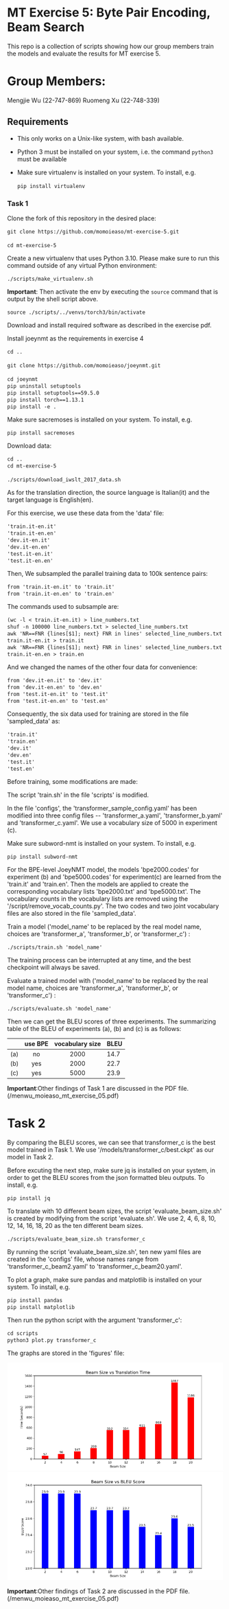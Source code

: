# MT Exercise 5: Byte Pair Encoding, Beam Search

This repo is a collection of scripts showing how our group members train the models and evaluate the results for MT exercise 5. 

# Group Members:

Mengjie Wu (22-747-869)
Ruomeng Xu (22-748-339)

## Requirements

- This only works on a Unix-like system, with bash available.
- Python 3 must be installed on your system, i.e. the command `python3` must be available
- Make sure virtualenv is installed on your system. To install, e.g.

    `pip install virtualenv`

### Task 1

Clone the fork of this repository in the desired place:

    git clone https://github.com/momoieaso/mt-exercise-5.git

    cd mt-exercise-5

Create a new virtualenv that uses Python 3.10. Please make sure to run this command outside of any virtual Python environment:

    ./scripts/make_virtualenv.sh

**Important**: Then activate the env by executing the `source` command that is output by the shell script above.

    source ./scripts/../venvs/torch3/bin/activate

Download and install required software as described in the exercise pdf.

Install joeynmt as the requirements in exercise 4

    cd ..

    git clone https://github.com/momoieaso/joeynmt.git

    cd joeynmt
    pip uninstall setuptools
    pip install setuptools==59.5.0
    pip install torch==1.13.1
    pip install -e .

Make sure sacremoses is installed on your system. To install, e.g.

    pip install sacremoses

Download data:

    cd ..
    cd mt-exercise-5

    ./scripts/download_iwslt_2017_data.sh

As for the translation direction, the source language is Italian(it) and the target language is English(en). 

For this exercise, we use these data from the 'data' file: 

    'train.it-en.it'
    'train.it-en.en'
    'dev.it-en.it'
    'dev.it-en.en'
    'test.it-en.it'
    'test.it-en.en'

Then, We subsampled the parallel training data to 100k sentence pairs: 
    
    from 'train.it-en.it' to 'train.it'
    from 'train.it-en.en' to 'train.en'

The commands used to subsample are: 

    (wc -l < train.it-en.it) > line_numbers.txt
    shuf -n 100000 line_numbers.txt > selected_line_numbers.txt
    awk 'NR==FNR {lines[$1]; next} FNR in lines' selected_line_numbers.txt train.it-en.it > train.it
    awk 'NR==FNR {lines[$1]; next} FNR in lines' selected_line_numbers.txt train.it-en.en > train.en

And we changed the names of the other four data for convenience: 

    from 'dev.it-en.it' to 'dev.it' 
    from 'dev.it-en.en' to 'dev.en' 
    from 'test.it-en.it' to 'test.it' 
    from 'test.it-en.en' to 'test.en' 

Consequently, the six data used for training are stored in the file 'sampled_data' as: 

    'train.it'
    'train.en'
    'dev.it'
    'dev.en'
    'test.it'
    'test.en'

Before training, some modifications are made:

The script 'train.sh' in the file 'scripts' is modified. 

In the file 'configs', the 'transformer_sample_config.yaml' has been modified into three config files -- 'transformer_a.yaml', 'transformer_b.yaml' and 'transformer_c.yaml'. We use a vocabulary size of 5000 in experiment (c). 

Make sure subword-nmt is installed on your system. To install, e.g.

    pip install subword-nmt

For the BPE-level JoeyNMT model, the models 'bpe2000.codes' for experiment (b) and 'bpe5000.codes' for experiment(c) are learned from the 'train.it' and 'train.en'. Then the models are applied to create the corresponding vocabulary lists 'bpe2000.txt' and 'bpe5000.txt'. The vocabulary counts in the vocabulary lists are removed using the '/script/remove_vocab_counts.py'. The two codes and two joint vocabulary files are also stored in the file 'sampled_data'. 

Train a model ('model_name' to be replaced by the real model name, choices are 'transformer_a', 'transformer_b', or 'transformer_c') :

    ./scripts/train.sh 'model_name'

The training process can be interrupted at any time, and the best checkpoint will always be saved.

Evaluate a trained model with ('model_name' to be replaced by the real model name, choices are 'transformer_a', 'transformer_b', or 'transformer_c') : 

    ./scripts/evaluate.sh 'model_name'

Then we can get the BLEU scores of three experiments. The summarizing table of the BLEU of experiments (a), (b) and (c) is as follows: 

|     | use BPE | vocabulary size | BLEU |
|:---:|:-------:|:---------------:|:-----|
| (a) |   no    |      2000       | 14.7 |
| (b) |   yes   |      2000       | 22.7 |
| (c) |   yes   |      5000       | 23.9 |

**Important**:Other findings of Task 1 are discussed in the PDF file. (/menwu_moieaso_mt_exercise_05.pdf)

# Task 2

By comparing the BLEU scores, we can see that transformer_c is the best model trained in Task 1. We use '/models/transformer_c/best.ckpt' as our model in Task 2. 

Before excuting the next step, make sure jq is installed on your system, in order to get the BLEU scores from the json formatted bleu outputs. To install, e.g. 

    pip install jq

To translate with 10 different beam sizes, the script 'evaluate_beam_size.sh' is created by modifying from the script 'evaluate.sh'. We use 2, 4, 6, 8, 10, 12, 14, 16, 18, 20 as the ten different beam sizes. 

    ./scripts/evaluate_beam_size.sh transformer_c

By running the script 'evaluate_beam_size.sh', ten new yaml files are created in the 'configs' file, whose names range from  'transformer_c_beam2.yaml' to 'transformer_c_beam20.yaml'. 

To plot a graph, make sure pandas and matplotlib is installed on your system. To install, e.g.

    pip install pandas
    pip install matplotlib

Then run the python script with the argument 'transformer_c': 

    cd scripts
    python3 plot.py transformer_c

The graphs are stored in the 'figures' file: 

![Beam Size vs Translation Time Graph](figures/beam_size_vs_translation_time.png)
![Beam Size vs BLEU Score Graph](figures/beam_size_vs_bleu_score.png)

**Important**:Other findings of Task 2 are discussed in the PDF file. (/menwu_moieaso_mt_exercise_05.pdf)
